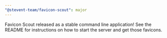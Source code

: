 ```yaml
---
"@stevent-team/favicon-scout": major
---
```


Favicon Scout released as a stable command line application! See the README for instructions on how to start the server and get those favicons.
